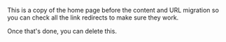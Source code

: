 This is a copy of the home page before
the content and URL migration so you
can check all the link redirects to make
sure they work.

Once that's done, you can delete this.
